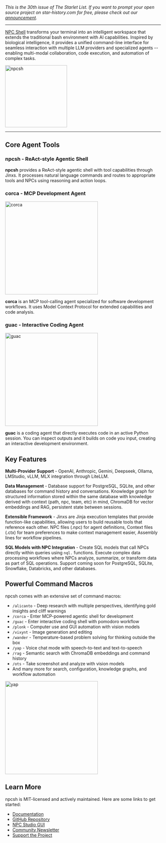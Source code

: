 *This is the 30th issue of The Starlet List. If you want to prompt your open source project on star-history.com for free, please check out our [announcement](/blog/list-your-open-source-project).*

---

[NPC Shell](https://github.com/npc-worldwide/npcsh) transforms your terminal into an intelligent workspace that extends the traditional bash environment with AI capabilities. Inspired by biological intelligence, it provides a unified command-line interface for seamless interaction with multiple LLM providers and specialized agents -- enabling multi-modal collaboration, code execution, and automation of complex tasks.

<img src="/assets/blog/npcsh/npcsh_sibiji.webp" alt="npcsh" width="200">

---

## Core Agent Tools

### npcsh - ReAct-style Agentic Shell

**npcsh** provides a ReAct-style agentic shell with tool capabilities through Jinxs. It processes natural language commands and routes to appropriate tools and NPCs using reasoning and action loops.

### corca - MCP Development Agent

<img src="/assets/blog/npcsh/corca.webp" alt="corca" width="300">

**corca** is an MCP tool-calling agent specialized for software development workflows. It uses Model Context Protocol for extended capabilities and code analysis.

### guac - Interactive Coding Agent

<img src="/assets/blog/npcsh/guac.webp" alt="guac" width="300">

**guac** is a coding agent that directly executes code in an active Python session. You can inspect outputs and it builds on code you input, creating an interactive development environment.

## Key Features

**Multi-Provider Support** - OpenAI, Anthropic, Gemini, Deepseek, Ollama, LMStudio, vLLM, MLX integration through LiteLLM.

**Data Management** - Database support for PostgreSQL, SQLite, and other databases for command history and conversations. Knowledge graph for structured information stored within the same database with knowledge derived with context (path, npc, team, etc) in mind, ChromaDB for vector embeddings and RAG, persistent state between sessions.

**Extensible Framework** - Jinxs are Jinja execution templates that provide function-like capabilities, allowing users to build reusable tools that reference each other. NPC files (.npc) for agent definitions, Context files (.ctx) for team preferences to make context management easier, Assembly lines for workflow pipelines.

**SQL Models with NPC Integration** - Create SQL models that call NPCs directly within queries using `nql.` functions. Execute complex data processing workflows where NPCs analyze, summarize, or transform data as part of SQL operations. Support coming soon for PostgreSQL, SQLite, Snowflake, Databricks, and other databases.

## Powerful Command Macros

npcsh comes with an extensive set of command macros:

- `/alicanto` - Deep research with multiple perspectives, identifying gold insights and cliff warnings
- `/corca` - Enter MCP-powered agentic shell for development
- `/guac` - Enter interactive coding shell with pomodoro workflow
- `/plonk` - Computer use and GUI automation with vision models
- `/vixynt` - Image generation and editing
- `/wander` - Temperature-based problem solving for thinking outside the box
- `/yap` - Voice chat mode with speech-to-text and text-to-speech
- `/rag` - Semantic search with ChromaDB embeddings and command history
- `/ots` - Take screenshot and analyze with vision models
- And many more for search, configuration, knowledge graphs, and workflow automation

<img src="/assets/blog/npcsh/yap.webp" alt="yap" width="300">

## Learn More

npcsh is MIT-licensed and actively maintained. Here are some links to get started:

- [Documentation](https://npc-shell.readthedocs.io/)
- [GitHub Repository](https://github.com/npc-worldwide/npcsh)
- [NPC Studio GUI](https://github.com/npc-worldwide/npc-studio) 
- [Community Newsletter](https://forms.gle/n1NzQmwjsV4xv1B2A)
- [Support the Project](https://buymeacoffee.com/npcworldwide)